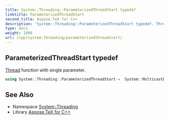 ```yaml
---
title: System::Threading::ParameterizedThreadStart typedef
linktitle: ParameterizedThreadStart
second_title: Aspose.TeX for C++
description: 'System::Threading::ParameterizedThreadStart typedef. Thread function with single parameter in C++.'
type: docs
weight: 1800
url: /cpp/system.threading/parameterizedthreadstart/
---
```

## ParameterizedThreadStart typedef


[Thread](../thread/) function with single parameter.

```cpp
using System::Threading::ParameterizedThreadStart =  System::MulticastDelegate<void(System::SharedPtr<System::Object>)>
```

## See Also

* Namespace [System::Threading](../)
* Library [Aspose.TeX for C++](../../)
